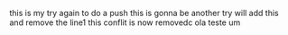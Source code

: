 
this is my try again to do a push 
this is gonna be another try
will add this and remove the line1
this conflit is now removedc
ola teste um 
